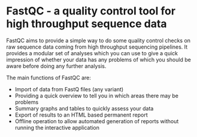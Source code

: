 FastQC - a quality control tool for high throughput sequence data
=====================================

FastQC aims to provide a simple way to do some quality control checks on raw sequence data coming
from high throughput sequencing pipelines. It provides a modular set of analyses which you can use
to give a quick impression of whether your data has any problems of which you should be aware before
doing any further analysis.

The main functions of FastQC are:

- Import of data from FastQ files (any variant)
- Providing a quick overview to tell you in which areas there may be problems
- Summary graphs and tables to quickly assess your data
- Export of results to an HTML based permanent report
- Offline operation to allow automated generation of reports without running the interactive application